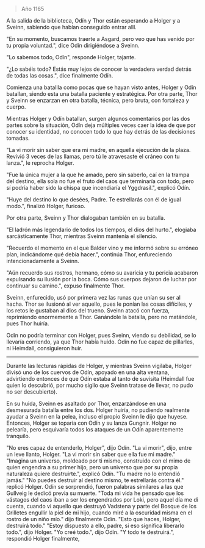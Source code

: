 > Año 1165

A la salida de la biblioteca, Odín y Thor están esperando a Holger y a Sveinn, sabiendo que habían conseguido entrar allí.

"En su momento, buscamos traerte a Asgard, pero veo que has venido por tu propia voluntad.", dice Odín dirigiéndose a Sveinn.

"Lo sabemos todo, Odín", responde Holger, tajante.

"¿Lo sabéis todo? Estás muy lejos de conocer la verdadera verdad detrás de todas las cosas.", dice finalmente Odín.

Comienza una batallla como pocas que se hayan visto antes, Holger y Odín batallan, siendo esta una batalla paciente y estratégica. Por otra parte, Thor y Sveinn se enzarzan en otra batalla, técnica, pero bruta, con fortaleza y cuerpo.

Mientras Holger y Odín batallan, surgen algunos comentarios por las dos partes sobre la situación, Odín deja múltiples veces caer la idea de que por conocer su identidad, no conocen todo lo que hay detrás de las decisiones tomadas.

"La vi morir sin saber que era mi madre, en aquella ejecución de la plaza. Revivió 3 veces de las llamas, pero tú le atravesaste el cráneo con tu lanza.", le reprocha Holger.

"Fue la única mujer a la que he amado, pero sin saberlo, caí en la trampa del destino, ella sola no fue el fruto del caos que terminaría con todo, pero sí podría haber sido la chispa que incendiaría el Yggdrasil.", explicó Odín.

"Huye del destino lo que desées, Padre. Te estrellarás con él de igual modo.", finalizó Holger, furioso.

Por otra parte, Sveinn y Thor dialogaban también en su batalla.

"El ladrón más legendario de todos los tiempos, el dios del hurto.", elogiaba sarcásticamente Thor, mientras Sveinn mantenía el silencio.

"Recuerdo el momento en el que Balder vino y me informó sobre su erróneo plan, indicándome qué debía hacer.", continúa Thor, enfureciendo intencionadamente a Sveinn.

"Aún recuerdo sus rostros, hermano, cómo su avaricia y tu pericia acabaron expulsando su ilusión por la boca. Cómo sus cuerpos dejaron de luchar por continuar su camino.", expuso finalmente Thor.

Sveinn, enfurecido, usó por primera vez las runas que unían su ser al hacha. Thor se ilusionó al ver aquello, pues le ponían las cosas difíciles, y los retos le gustaban al dios del trueno. Sveinn atacó con fuerza, reprimiendo enormemente a Thor. Ganándole la batalla, pero no matándole, pues Thor huiría.

Odín no podría terminar con Holger, pues Sveinn, viendo su debilidad, se lo llevaría corriendo, ya que Thor había huido. Odín no fue capaz de pillarles, ni Heimdall, consiguieron huir.

***

Durante las lecturas rápidas de Holger, y mientras Sveinn vigilaba, Holger divisó uno de los cuervos de Odín, apoyado en una alta ventana, advirtiendo entonces de que Odín estaba al tanto de suvisita (Heimdall fue quien lo descubrió, por mucho sigilo que Sveinn tratase de llevar, no pudo no ser descubierto).

En su huida, Sveinn es asaltado por Thor, enzarzándose en una desmesurada batalla entre los dos. Holger huiría, no pudiendo realmente ayudar a Sveinn en la pelea, incluso el propio Sveinn le dijo que huyese. Entonces, Holger se toparía con Odín y su lanza Gungnir. Holger no pelearía, pero esquivaría todos los ataques de un Odín aparentemente tranquilo.

"No eres capaz de entenderlo, Holger", dijo Odín.
"La vi morir", dijo, entre un leve llanto, Holger. "La vi morir sin saber que ella fue mi madre."
"Imagina un universo, moldeado por ti mismo, construido con el mimo de quien engendra a su primer hijo, pero un universo que por su propia naturaleza quiere destruirte.", explicó Odín. "Tu madre no lo entendió jamás."
"No puedes destruir al destino mismo, te estrellarás contra él." replicó Holger.
Odín se sorprendió, fueron palabras similares a las que Gullveig le dedicó previa su muerte.
"Toda mi vida he pensado que los vástagos del caos iban a ser los engendrados por Loki, pero aquel día me di cuenta, cuando vi aquello que destruyó Vadstena y parte del Bosque de los Grilletes engullir la piel de mi hijo, cuando miré a la oscuridad misma en el rostro de un niño mío." dijo finalmente Odín. "Esto que haces, Holger, destruirá todo."
"Estoy dispuesto a ello, padre, si eso significa liberarlo todo.", dijo Holger.
"Yo creé todo.", dijo Odín.
"Y todo te destruirá.", respondió Holger finalmente, 